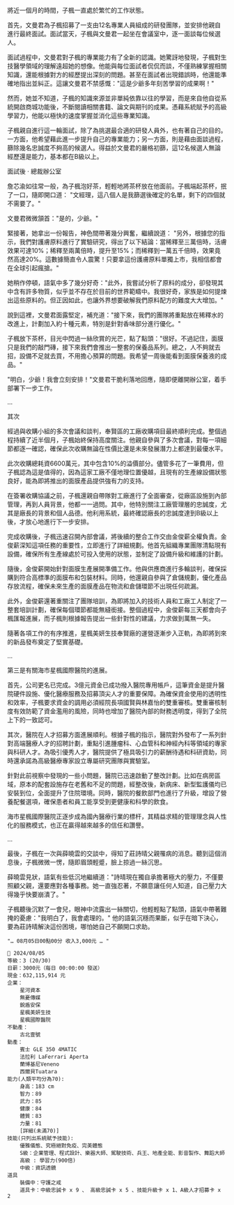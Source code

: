 將近一個月的時間，子楓一直處於繁忙的工作狀態。 

首先，文曼君為子楓招募了一支由12名專業人員組成的研發團隊，並安排他親自進行最終面試。面試當天，子楓與文曼君一起坐在會議室中，逐一面談每位候選人。

面試過程中，文曼君對子楓的專業能力有了全新的認識。她驚訝地發現，子楓對生技醫學領域的理解遠超她的想像。他能與每位面試者侃侃而談，不僅熟練掌握相關知識，還能根據對方的經歷提出深刻的問題。甚至在面試者出現錯誤時，他還能準確地指出並糾正。這讓文曼君不禁感慨："這是少爺多年刻苦學習的成果啊！" 

然而，她並不知道，子楓的知識來源並非單純依靠以往的學習，而是來自他自從系統開啟商城功能後，不斷閱讀相關書籍、論文與期刊的成果。憑藉系統賦予的高級學習力，他能以極快的速度掌握並消化這些專業知識。 

子楓親自進行這一輪面試，除了為挑選最合適的研發人員外，也有著自己的目的。一方面，他希望藉此進一步提升自己的專業能力；另一方面，則是藉由面談過程，篩除幾名忠誠度不夠高的候選人。得益於文曼君的嚴格初篩，這12名候選人無論經歷還是能力，基本都在B級以上。

面試後 · 總裁辦公室

詹芯渝如往常一般，為子楓泡好茶，輕輕地將茶杯放在他面前。子楓端起茶杯，抿了一口，隨即開口道：
"文經理，這八個人是我篩選後確定的名單，剩下的四個就不需要了。"

文曼君微微頷首："是的，少爺。"

緊接著，她拿出一份報告，神色間帶著幾分興奮，繼續說道：
"另外，根據您的指示，我們對護膚原料進行了實驗研究，得出了以下結論：當稀釋至三萬倍時，活膚效果可達10%；稀釋至兩萬倍時，提升至15%；而稀釋到一萬五千倍時，效果竟然高達20%。這數據簡直令人震驚！只要拿這份護膚原料單獨上市，我相信都會在全球引起瘋搶。"

她稍作停頓，語氣中多了幾分好奇："此外，我嘗試分析了原料的成分，卻發現其中含有許多物質，似乎並不存在於目前的世界範疇中。我很好奇，家族是如何提煉出這些原料的。但正因如此，也讓外界想要破解我們原料配方的難度大大增加。"

說到這裡，文曼君面露堅定，補充道："接下來，我們的團隊將重點放在稀釋水的改進上，計劃加入約十種元素，特別是針對香味部分進行優化。"

子楓放下茶杯，目光中閃過一絲欣賞的光芒，點了點頭："很好。不過記住，面膜只是我們的敲門磚，接下來我們會推出一整套的保養品系列。總之，人不夠就去招，設備不足就去買，不用擔心預算的問題。我希望一周後能看到面膜保養液的成品。"

"明白，少爺！我會立刻安排！"文曼君干脆利落地回應，隨即便離開辦公室，着手部署下一步工作。

...

其次

經過與收購小組的多次會議和談判，奉賢區的工廠收購項目最終順利完成。整個過程持續了近半個月，子楓始終保持高度關注。他親自參與了多次會議，對每一項細節都逐一確認，確保此次收購無論在性價比還是未來發展潛力上都達到最優水平。

此次收購總耗資6600萬元，其中包含10%的溢價部分。儘管多花了一筆費用，但子楓認為這是值得的，因為這家工廠不僅地理位置優越，且現有的生產線設備狀態良好，能為即將推出的面膜產品提供強有力的支持。

在簽署收購協議之前，子楓還親自帶隊對工廠進行了全面審查，從廠區設施到內部管理，再到人員背景，他都一一過問。其中，他特別關注工廠管理層的忠誠度，尤其是廠長的背景和個人品德。他利用系統，最終確認廠長的忠誠度達到B級以上後，才放心地進行下一步安排。

完成收購後，子楓迅速召開內部會議，將後續的整合工作交由金俊薪全權負責。金俊薪深知這項任務的重要性，立即進行了詳細規劃。他首先組織專業團隊清點現有設備，確保所有生產線處於可投入使用的狀態，並制定了設備升級和維護的計劃。

隨後，金俊薪開始針對面膜生產展開準備工作。他與供應商進行多輪談判，確保採購到符合高標準的面膜布和包裝材料。同時，他還親自參與了倉儲規劃，優化產品存放流程，確保未來生產的面膜產品在物流和倉儲環節不出現任何疏漏。

此外，金俊薪還著重關注了團隊培訓，為即將加入的技術人員和工廠工人制定了一整套培訓計劃，確保每個環節都能無縫銜接。整個過程中，金俊薪每三天都會向子楓匯報進展，而子楓則根據報告提出一些針對性的建議，力求做到萬無一失。

隨著各項工作的有序推進，星楓美妍生技奉賢廠的運營逐漸步入正軌，為即將到來的新品發布奠定了堅實基礎。

...

第三是有關海市星楓國際醫院的進展。

首先，公司更名已完成。3億元資金已成功撥入醫院專用帳戶，這筆資金是提升醫院硬件設施、優化醫療服務及招募頂尖人才的重要保障。為確保資金使用的透明性和效率，子楓要求資金的調用必須經院長項國賢與林嘉怡的雙重審核。雙重審核制度有效防範了資金濫用的風險，同時也增加了醫院內部的財務透明度，得到了全院上下的一致認可。

其次，醫院在人才招募方面進展順利。根據子楓的指示，醫院對外發布了一系列針對高端醫療人才的招聘計劃，重點引進腫瘤科、心血管科和神經內科等領域的專家與科研人才。為吸引優秀人才，醫院提供了極具吸引力的薪酬待遇和科研資助，同時還承諾為高級醫療專家設立專屬研究團隊與實驗室。

針對此前視察中發現的一些小問題，醫院已迅速啟動了整改計劃。比如在病房區域，原本的配套設施存在老舊和不足的問題，經整改後，新病床、新型監護儀均已安裝到位，全面提升了住院環境。同時，醫院的餐飲部門也進行了升級，增設了營養配餐選項，確保患者和員工能享受到更健康和科學的飲食。

海市星楓國際醫院正逐步成為國內醫療行業的標杆，其精益求精的管理理念與人性化的服務模式，也正在贏得越來越多的信任和讚譽。

...

最後，子楓在一次與薛曉雲的交談中，得知了莊詩晴父親罹病的消息。聽到這個消息後，子楓微微一愣，隨即眉頭輕蹙，臉上掠過一絲沉思。

薛曉雲見狀，語氣有些低沉地繼續道："詩晴現在獨自承擔著極大的壓力，不僅要照顧父親，還要應對各種事務。她一直強忍著，不願意讓任何人知道，自己壓力大得幾乎快要崩潰了。" 

子楓聽後沉默了一會兒，眼神中流露出一絲關切，他輕輕點了點頭，語氣中帶著難掩的憂慮："我明白了，我會處理的。" 他的語氣沉穩而果斷，似乎在暗下決心，要為莊詩晴解決這份困境，哪怕她自己不願開口求助。

`"… 08月05日00點00分 收入3,000元 … "`

```
📰 2024/08/05
等級：3 (20/30)
日薪：3000元（每日 00:00:00 發送）
現金：632,115,914 元
企業：
    星河資本
    無憂傳媒
    銳盾安保
    星楓美妍生技
    星楓國際醫院
不動產：
    古北壹號
動產：
    賓士 GLE 350 4MATIC
    法拉利 LaFerrari Aperta
    蘭博基尼Veneno
    西爾貝Tuatara
能力(人類平均分為70):
    身高：183 cm
    智力：89
    武力：85
    健康：84
    體質：83
    力量：81
    [詳細(未滿70)]
技能(只列出系統賦予技能):
    優雅儀態、究極絕對免疫、完美體態
    S級：企業管理、程式設計、樂器大師、駕駛技術、兵王、地產全能、影音製作、舞蹈大師
    高級 : 學習力(900倍)
    中級：資訊透鏡
道具
    裝備中：守護之戒
    道具卡：中級忠誠卡 x 9 、 高級忠誠卡 x 5 、技能升級卡 x 1、A級人才招募卡 x 2
```
